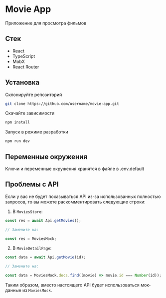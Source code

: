 # Movie App

Приложение для просмотра фильмов

## Стек

- React
- TypeScript
- MobX
- React Router

## Установка

Склонируйте репозиторий

```bash
git clone https://github.com/username/movie-app.git
```

Скачайте зависимости

```bash
npm install
```

Запуск в режиме разработки

```bash
npm run dev
```

## Переменные окружения

Ключи и переменные окружения хранятся в файле в .env.default

## Проблемы с API

Если у вас не будет показываться API из-за использованных полностью запросов, то вы можете раскомментировать следующие строки:

1. В `MoviesStore`:

```ts
const res = await Api.getMovies();

// Замените на:

const res = MoviesMock;
```

2. В `MovieDetailPage`:

```ts
const data = await Api.getMovie(id);

// Замените на:

const data = MoviesMock.docs.find((movie) => movie.id === Number(id));
```

Таким образом, вместо настоящего API будет использоваться мок-данные из `MoviesMock`.
